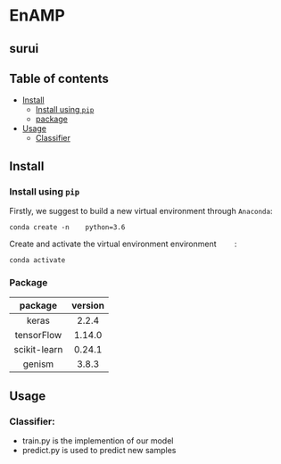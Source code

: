 # EnAMP
## surui 

## Table of contents
* [Install](#Install)
	* [Install using `pip`](#Install)
	* [package](#Package)
* [Usage](#Usage)
	* [Classifier](#Classifier) 
## Install
### Install using `pip`

Firstly, we suggest to build a new virtual environment through `Anaconda`:
```
conda create -n    python=3.6
```
Create and activate the virtual environment environment `    `:
```
conda activate  
```
### Package
| package | version |
| :----: | :----: |
| keras  | 2.2.4 |
| tensorFlow | 1.14.0 |
| scikit-learn | 0.24.1 |
| genism | 3.8.3 |
## Usage
### Classifier:
  * train.py is the implemention of our model
  * predict.py is used to predict new samples
